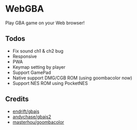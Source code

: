# WebGBA

Play GBA game on your Web browser!

## Todos

- Fix sound ch1 & ch2 bug
- Responsive
- PWA
- Keymap setting by player
- Support GamePad
- Native support DMG/CGB ROM (using goombacolor now)
- Support NES ROM using PocketNES

## Credits

- [endrift/gbajs](https://github.com/endrift/gbajs)
- [andychase/gbajs2](https://github.com/andychase/gbajs2) 
- [masterhou/goombacolor](https://github.com/masterhou/goombacolor/tree/82505813da728bfe88902e48096246a61fbccf79)
